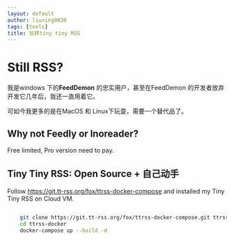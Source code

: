 ```yaml
---
layout: default
author: liuning0820
tags: [tools]
title: 玩转tiny tiny RSS
---
```


# Still RSS?

我是windows 下的**FeedDemon** 的忠实用户，甚至在FeedDemon 的开发者放弃开发它几年后，我还一直用着它。

可如今我更多的是在MacOS 和 Linux下玩耍，需要一个替代品了。

## Why not Feedly or lnoreader?

Free limited, Pro version need to pay. 

## Tiny Tiny RSS: Open Source + 自己动手

Follow <https://git.tt-rss.org/fox/ttrss-docker-compose> and installed my Tiny Tiny RSS on Cloud VM.

```bash

    git clone https://git.tt-rss.org/fox/ttrss-docker-compose.git ttrss-docker
    cd ttrss-docker
    docker-compose up --build -d


```


